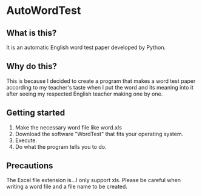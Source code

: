 
AutoWordTest
=====

## What is this?

It is an automatic English word test paper developed by Python.


## Why do this?

This is because I decided to create a program that makes a word test paper according to my teacher's taste when I put the word and its meaning into it after seeing my respected English teacher making one by one.


## Getting started

1. Make the necessary word file like word.xls
2. Download the software "WordTest" that fits your operating system.
3. Execute.
4. Do what the program tells you to do.

## Precautions

The Excel file extension is...I only support xls. Please be careful when writing a word file and a file name to be created.


